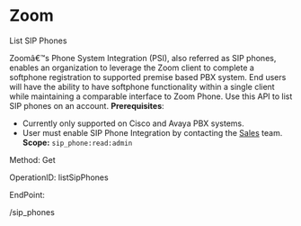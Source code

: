 #     Zoom


List SIP Phones

Zoomâ€™s Phone System Integration (PSI), also referred as SIP phones, enables an organization to leverage the Zoom client to complete a softphone registration to supported premise based PBX system. End users will have the ability to have softphone functionality within a single client while maintaining a comparable interface to Zoom Phone. Use this API to list SIP phones on an account.
**Prerequisites**:
* Currently only supported on Cisco and Avaya PBX systems. 
* User must enable SIP Phone Integration by contacting the [Sales](https://zoom.us/contactsales) team. **Scope:** `sip_phone:read:admin` 


Method: Get

OperationID: listSipPhones

EndPoint:

/sip_phones
